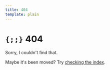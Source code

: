```yaml
---
title: 404
template: plain
---
```


# `{;;}` 404
Sorry, I couldn't find that.

Maybe it's been moved? Try [checking the index](/).
